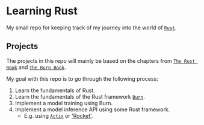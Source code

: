 # Learning Rust
My small repo for keeping track of my journey into the world of [`Rust`](https://www.rust-lang.org/).

## Projects
The projects in this repo will mainly be based on the chapters from [`The Rust Book`](https://doc.rust-lang.org/stable/book/) and [`The Burn Book`](https://burn.dev/book).

My goal with this repo is to go through the following process: 
1. Learn the fundamentals of Rust.
2. Learn the fundamentals of the Rust framework [`Burn`](https://github.com/Tracel-AI/burn).
3. Implement a model training using Burn.
4. Implement a model inference API using some Rust framework.
    * E.g. using [`Actix`](https://actix.rs/) or ['Rocket'](https://rocket.rs/).